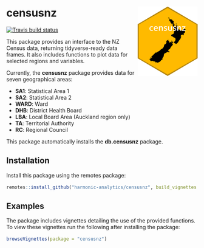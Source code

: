 
<!-- README.md is generated from README.Rmd. Please edit that file -->

# censusnz <img src='man/figures/logo.png' align="right" height="182.5" />

<!-- badges: start -->

[![Travis build
status](https://travis-ci.org/harmonic-analytics/censusnz.svg?branch=master)](https://travis-ci.org/harmonic-analytics/censusnz)
<!-- badges: end -->

This package provides an interface to the NZ Census data, returning
tidyverse-ready data frames. It also includes functions to plot data for
selected regions and variables.

Currently, the **censusnz** package provides data for seven geographical
areas:

-   **SA1**: Statistical Area 1
-   **SA2**: Statistical Area 2
-   **WARD**: Ward
-   **DHB**: District Health Board
-   **LBA**: Local Board Area (Auckland region only)
-   **TA**: Territorial Authority
-   **RC**: Regional Council

This package automatically installs the **db.censusnz** package.

## Installation

Install this package using the remotes package:

``` r
remotes::install_github("harmonic-analytics/censusnz", build_vignettes = TRUE)
```

## Examples

The package includes vignettes detailing the use of the provided
functions. To view these vignettes run the following after installing
the package:

``` r
browseVignettes(package = "censusnz")
```
